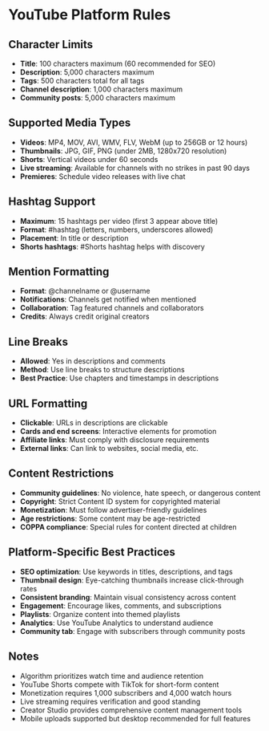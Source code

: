 # YouTube Platform Rules

## Character Limits
- **Title**: 100 characters maximum (60 recommended for SEO)
- **Description**: 5,000 characters maximum
- **Tags**: 500 characters total for all tags
- **Channel description**: 1,000 characters maximum
- **Community posts**: 5,000 characters maximum

## Supported Media Types
- **Videos**: MP4, MOV, AVI, WMV, FLV, WebM (up to 256GB or 12 hours)
- **Thumbnails**: JPG, GIF, PNG (under 2MB, 1280x720 resolution)
- **Shorts**: Vertical videos under 60 seconds
- **Live streaming**: Available for channels with no strikes in past 90 days
- **Premieres**: Schedule video releases with live chat

## Hashtag Support
- **Maximum**: 15 hashtags per video (first 3 appear above title)
- **Format**: #hashtag (letters, numbers, underscores allowed)
- **Placement**: In title or description
- **Shorts hashtags**: #Shorts hashtag helps with discovery

## Mention Formatting
- **Format**: @channelname or @username
- **Notifications**: Channels get notified when mentioned
- **Collaboration**: Tag featured channels and collaborators
- **Credits**: Always credit original creators

## Line Breaks
- **Allowed**: Yes in descriptions and comments
- **Method**: Use line breaks to structure descriptions
- **Best Practice**: Use chapters and timestamps in descriptions

## URL Formatting
- **Clickable**: URLs in descriptions are clickable
- **Cards and end screens**: Interactive elements for promotion
- **Affiliate links**: Must comply with disclosure requirements
- **External links**: Can link to websites, social media, etc.

## Content Restrictions
- **Community guidelines**: No violence, hate speech, or dangerous content
- **Copyright**: Strict Content ID system for copyrighted material
- **Monetization**: Must follow advertiser-friendly guidelines
- **Age restrictions**: Some content may be age-restricted
- **COPPA compliance**: Special rules for content directed at children

## Platform-Specific Best Practices
- **SEO optimization**: Use keywords in titles, descriptions, and tags
- **Thumbnail design**: Eye-catching thumbnails increase click-through rates
- **Consistent branding**: Maintain visual consistency across content
- **Engagement**: Encourage likes, comments, and subscriptions
- **Playlists**: Organize content into themed playlists
- **Analytics**: Use YouTube Analytics to understand audience
- **Community tab**: Engage with subscribers through community posts

## Notes
- Algorithm prioritizes watch time and audience retention
- YouTube Shorts compete with TikTok for short-form content
- Monetization requires 1,000 subscribers and 4,000 watch hours
- Live streaming requires verification and good standing
- Creator Studio provides comprehensive content management tools
- Mobile uploads supported but desktop recommended for full features 